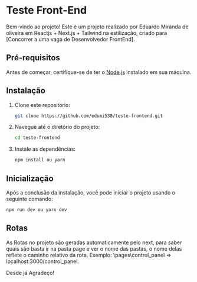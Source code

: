 # Teste Front-End

Bem-vindo ao projeto! Este é um projeto realizado por Eduardo Miranda de oliveira em Reactjs + Next.js + Tailwind na estilização, criado para [Concorrer a uma vaga de Desenvolvedor FrontEnd].

## Pré-requisitos

Antes de começar, certifique-se de ter o [Node.js](https://nodejs.org/) instalado em sua máquina.

## Instalação

1. Clone este repositório:

    ```bash
    git clone https://github.com/edumi538/teste-frontend.git
    ```

2. Navegue até o diretório do projeto:

    ```bash
    cd teste-frontend
    ```

3. Instale as dependências:

    ```bash
    npm install ou yarn
    ```
    
## Inicialização

Após a conclusão da instalação, você pode iniciar o projeto usando o seguinte comando:

```bash
npm run dev ou yarn dev
```
## Rotas

As Rotas no projeto são geradas automaticamente pelo next, para saber quais são basta ir na pasta page e ver o nome das pastas, o nome delas reflete o caminho relativo da rota.
Exemplo: \pages\control_panel => localhost:3000/control_panel.

Desde ja Agradeço!


